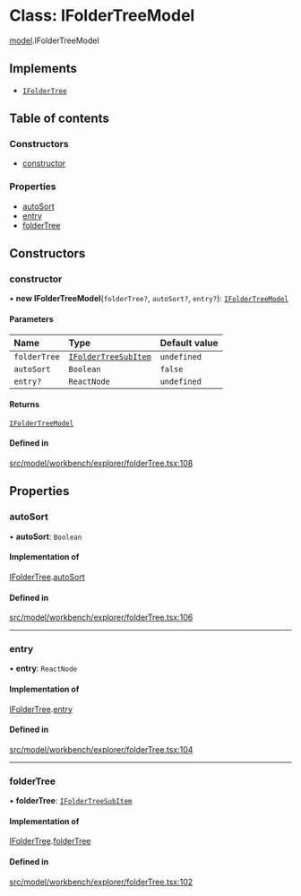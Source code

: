 # Class: IFolderTreeModel

[model](../modules/model.md).IFolderTreeModel

## Implements

- [`IFolderTree`](../interfaces/model.IFolderTree.md)

## Table of contents

### Constructors

- [constructor](model.IFolderTreeModel.md#constructor)

### Properties

- [autoSort](model.IFolderTreeModel.md#autosort)
- [entry](model.IFolderTreeModel.md#entry)
- [folderTree](model.IFolderTreeModel.md#foldertree)

## Constructors

### constructor

• **new IFolderTreeModel**(`folderTree?`, `autoSort?`, `entry?`): [`IFolderTreeModel`](model.IFolderTreeModel.md)

#### Parameters

| Name | Type | Default value |
| :------ | :------ | :------ |
| `folderTree` | [`IFolderTreeSubItem`](../interfaces/model.IFolderTreeSubItem.md) | `undefined` |
| `autoSort` | `Boolean` | `false` |
| `entry?` | `ReactNode` | `undefined` |

#### Returns

[`IFolderTreeModel`](model.IFolderTreeModel.md)

#### Defined in

[src/model/workbench/explorer/folderTree.tsx:108](https://github.com/mtsdnz/allai-core/blob/5932278/src/model/workbench/explorer/folderTree.tsx#L108)

## Properties

### autoSort

• **autoSort**: `Boolean`

#### Implementation of

[IFolderTree](../interfaces/model.IFolderTree.md).[autoSort](../interfaces/model.IFolderTree.md#autosort)

#### Defined in

[src/model/workbench/explorer/folderTree.tsx:106](https://github.com/mtsdnz/allai-core/blob/5932278/src/model/workbench/explorer/folderTree.tsx#L106)

___

### entry

• **entry**: `ReactNode`

#### Implementation of

[IFolderTree](../interfaces/model.IFolderTree.md).[entry](../interfaces/model.IFolderTree.md#entry)

#### Defined in

[src/model/workbench/explorer/folderTree.tsx:104](https://github.com/mtsdnz/allai-core/blob/5932278/src/model/workbench/explorer/folderTree.tsx#L104)

___

### folderTree

• **folderTree**: [`IFolderTreeSubItem`](../interfaces/model.IFolderTreeSubItem.md)

#### Implementation of

[IFolderTree](../interfaces/model.IFolderTree.md).[folderTree](../interfaces/model.IFolderTree.md#foldertree)

#### Defined in

[src/model/workbench/explorer/folderTree.tsx:102](https://github.com/mtsdnz/allai-core/blob/5932278/src/model/workbench/explorer/folderTree.tsx#L102)
